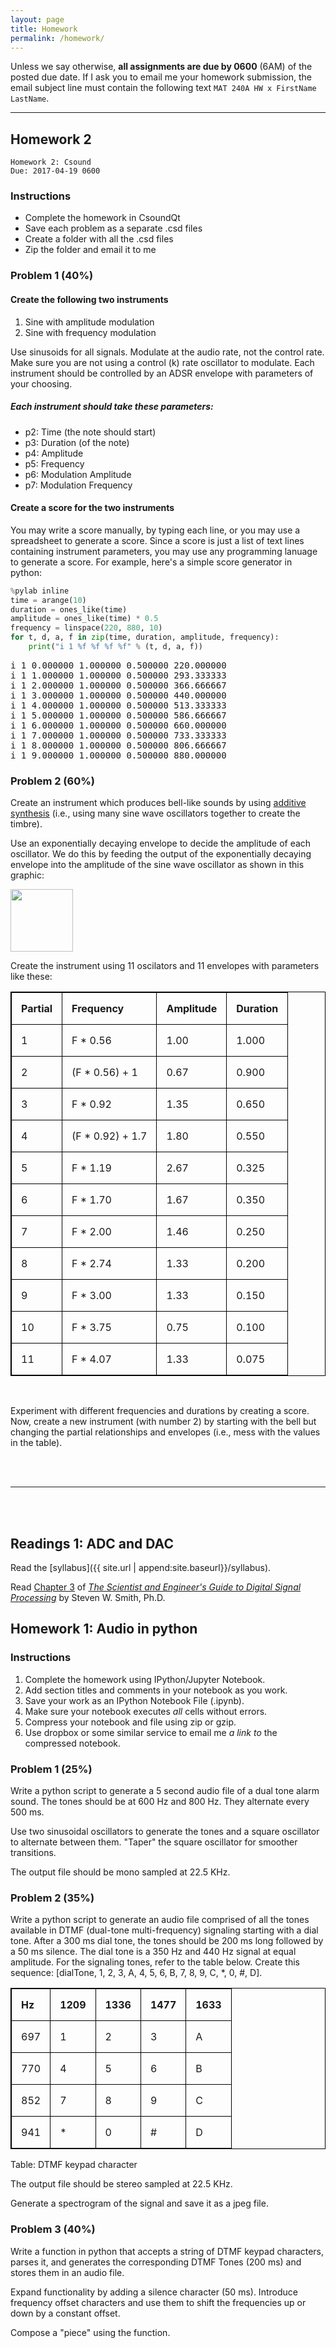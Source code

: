 ```yaml
---
layout: page
title: Homework
permalink: /homework/
---
```


<style>
table { border-collapse: collapse; }
table, th, td { border: 1px solid black; }
th, td { padding: 15px; text-align: left; }
</style>

Unless we say otherwise, **all assignments are due by 0600** (6AM) of the posted due date. If I ask you to email me your homework submission, the email subject line must contain the following text `MAT 240A HW x FirstName LastName`.
- - - - -

## Homework 2

	Homework 2: Csound
	Due: 2017-04-19 0600
	

### Instructions
- Complete the homework in CsoundQt
- Save each problem as a separate .csd files
- Create a folder with all the .csd files
- Zip the folder and email it to me


### Problem 1 (40%)

#### Create the following two instruments
1. Sine with amplitude modulation
2. Sine with frequency modulation

Use sinusoids for all signals. Modulate at the audio rate, not the control rate. Make sure you are not using a control (k) rate oscillator to modulate. Each instrument should be controlled by an ADSR envelope with parameters of your choosing.

##### Each instrument should take these parameters:
- p2: Time (the note should start)
- p3: Duration (of the note)
- p4: Amplitude
- p5: Frequency
- p6: Modulation Amplitude
- p7: Modulation Frequency


#### Create a score for the two instruments

You may write a score manually, by typing each line, or you may use a spreadsheet to generate a score. Since a score is just a list of text lines containing instrument parameters, you may use any programming lanuage to generate a score. For example, here's a simple score generator in python:

```python
%pylab inline
time = arange(10)
duration = ones_like(time)
amplitude = ones_like(time) * 0.5
frequency = linspace(220, 880, 10)
for t, d, a, f in zip(time, duration, amplitude, frequency):
    print("i 1 %f %f %f %f" % (t, d, a, f))
```

<pre>
i 1 0.000000 1.000000 0.500000 220.000000
i 1 1.000000 1.000000 0.500000 293.333333
i 1 2.000000 1.000000 0.500000 366.666667
i 1 3.000000 1.000000 0.500000 440.000000
i 1 4.000000 1.000000 0.500000 513.333333
i 1 5.000000 1.000000 0.500000 586.666667
i 1 6.000000 1.000000 0.500000 660.000000
i 1 7.000000 1.000000 0.500000 733.333333
i 1 8.000000 1.000000 0.500000 806.666667
i 1 9.000000 1.000000 0.500000 880.000000
</pre>


### Problem 2 (60%) 

Create an instrument which produces bell-like sounds by using [additive synthesis](https://en.wikipedia.org/wiki/Additive_synthesis) (i.e., using many sine wave oscillators together to create the timbre).

Use an exponentially decaying envelope to decide the amplitude of each oscillator. We do this by feeding the output of the exponentially decaying envelope into the amplitude of the sine wave oscillator as shown in this graphic:

<img src="{{ site.url | append:site.baseurl }}/image/SineWithExpEnvelope.png" width="100px"/>

Create the instrument using 11 oscilators and 11 envelopes with parameters like these:

| Partial | Frequency        | Amplitude | Duration |
|---------|------------------|-----------|----------|
|    1    | F * 0.56         |    1.00   |   1.000  |
|    2    | (F * 0.56) + 1   |    0.67   |   0.900  |
|    3    | F * 0.92         |    1.35   |   0.650  |
|    4    | (F * 0.92) + 1.7 |    1.80   |   0.550  |
|    5    | F * 1.19         |    2.67   |   0.325  |
|    6    | F * 1.70         |    1.67   |   0.350  |
|    7    | F * 2.00         |    1.46   |   0.250  |
|    8    | F * 2.74         |    1.33   |   0.200  |
|    9    | F * 3.00         |    1.33   |   0.150  |
|   10    | F * 3.75         |    0.75   |   0.100  |
|   11    | F * 4.07         |    1.33   |   0.075  |

<br/>

Experiment with different frequencies and durations by creating a score. Now, create a new instrument (with number 2) by starting with the bell but changing the partial relationships and envelopes (i.e., mess with the values in the table).

<br/>
<br/>

- - - - - - - -

<br/>
<br/>

## Readings 1: ADC and DAC

Read the [syllabus]({{ site.url | append:site.baseurl}}/syllabus).

Read [Chapter 3](http://www.dspguide.com/CH3.PDF) of [_The Scientist and Engineer's Guide to Digital Signal Processing_](http://www.dspguide.com/pdfbook.htm) by Steven W. Smith, Ph.D.



## Homework 1: Audio in python

### Instructions

1. Complete the homework using IPython/Jupyter Notebook.
2. Add section titles and comments in your notebook as you work.
3. Save your work as an IPython Notebook File (.ipynb).
4. Make sure your notebook executes *all* cells without errors.
5. Compress your notebook and file using zip or gzip.
6. Use dropbox or some similar service to email me _a link to_ the compressed notebook.


### Problem 1 (25%)

Write a python script to generate a 5 second audio file of a dual tone alarm sound. The tones should be at 600 Hz and 800 Hz. They alternate every 500 ms.

Use two sinusoidal oscillators to generate the tones and a square oscillator to alternate between them. "Taper" the square oscillator for smoother transitions.

The output file should be mono sampled at 22.5 KHz.


### Problem 2 (35%)

Write a python script to generate an audio file comprised of all the tones available in DTMF (dual-tone multi-frequency) signaling starting with a dial tone. After a 300 ms dial tone, the tones should be 200 ms long followed by a 50 ms silence. The dial tone is a 350 Hz and 440 Hz signal at equal amplitude. For the signaling tones, refer to the table below. Create this sequence: [dialTone, 1, 2, 3, A, 4, 5, 6, B, 7, 8, 9, C, \*, 0, #, D].

| Hz  | 1209| 1336| 1477| 1633|
|-----|-----|-----|-----|-----|
| 697 |  1  |  2  |  3  |  A  |
| 770 |  4  |  5  |  6  |  B  |
| 852 |  7  |  8  |  9  |  C  |
| 941 |  *  |  0  |  #  |  D  |

Table: DTMF keypad character

The output file should be stereo sampled at 22.5 KHz.

Generate a spectrogram of the signal and save it as a jpeg file.


### Problem 3 (40%)

Write a function in python that accepts a string of DTMF keypad characters, parses it, and generates the corresponding DTMF Tones (200 ms) and stores them in an audio file.

Expand functionality by adding a silence character (50 ms). Introduce frequency offset characters and use them to shift the frequencies up or down by a constant offset.

Compose a "piece" using the function.
